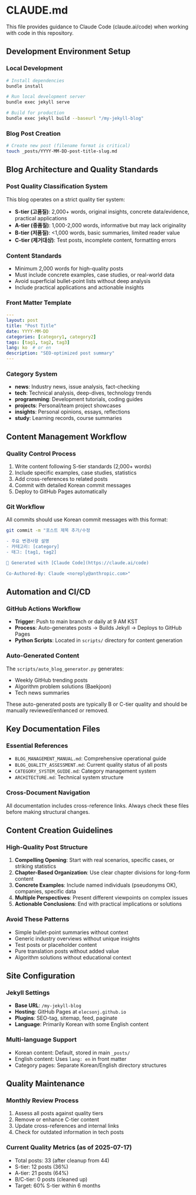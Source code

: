 # CLAUDE.md

This file provides guidance to Claude Code (claude.ai/code) when working with code in this repository.

## Development Environment Setup

### Local Development
```bash
# Install dependencies
bundle install

# Run local development server
bundle exec jekyll serve

# Build for production
bundle exec jekyll build --baseurl "/my-jekyll-blog"
```

### Blog Post Creation
```bash
# Create new post (filename format is critical)
touch _posts/YYYY-MM-DD-post-title-slug.md
```

## Blog Architecture and Quality Standards

### Post Quality Classification System
This blog operates on a strict quality tier system:

- **S-tier (고품질)**: 2,000+ words, original insights, concrete data/evidence, practical applications
- **A-tier (중품질)**: 1,000-2,000 words, informative but may lack originality  
- **B-tier (저품질)**: <1,000 words, basic summaries, limited reader value
- **C-tier (제거대상)**: Test posts, incomplete content, formatting errors

### Content Standards
- Minimum 2,000 words for high-quality posts
- Must include concrete examples, case studies, or real-world data
- Avoid superficial bullet-point lists without deep analysis
- Include practical applications and actionable insights

### Front Matter Template
```yaml
---
layout: post
title: "Post Title"
date: YYYY-MM-DD
categories: [category1, category2]
tags: [tag1, tag2, tag3]
lang: ko  # or en
description: "SEO-optimized post summary"
---
```

### Category System
- **news**: Industry news, issue analysis, fact-checking
- **tech**: Technical analysis, deep-dives, technology trends  
- **programming**: Development tutorials, coding guides
- **projects**: Personal/team project showcases
- **insights**: Personal opinions, essays, reflections
- **study**: Learning records, course summaries

## Content Management Workflow

### Quality Control Process
1. Write content following S-tier standards (2,000+ words)
2. Include specific examples, case studies, statistics
3. Add cross-references to related posts
4. Commit with detailed Korean commit messages
5. Deploy to GitHub Pages automatically

### Git Workflow
All commits should use Korean commit messages with this format:
```bash
git commit -m "포스트 제목 추가/수정

- 주요 변경사항 설명
- 카테고리: [category]
- 태그: [tag1, tag2]

🤖 Generated with [Claude Code](https://claude.ai/code)

Co-Authored-By: Claude <noreply@anthropic.com>"
```

## Automation and CI/CD

### GitHub Actions Workflow
- **Trigger**: Push to main branch or daily at 9 AM KST
- **Process**: Auto-generates posts → Builds Jekyll → Deploys to GitHub Pages
- **Python Scripts**: Located in `scripts/` directory for content generation

### Auto-Generated Content
The `scripts/auto_blog_generator.py` generates:
- Weekly GitHub trending posts
- Algorithm problem solutions (Baekjoon)
- Tech news summaries

These auto-generated posts are typically B or C-tier quality and should be manually reviewed/enhanced or removed.

## Key Documentation Files

### Essential References
- `BLOG_MANAGEMENT_MANUAL.md`: Comprehensive operational guide
- `BLOG_QUALITY_ASSESSMENT.md`: Current quality status of all posts
- `CATEGORY_SYSTEM_GUIDE.md`: Category management system
- `ARCHITECTURE.md`: Technical system structure

### Cross-Document Navigation
All documentation includes cross-reference links. Always check these files before making structural changes.

## Content Creation Guidelines

### High-Quality Post Structure
1. **Compelling Opening**: Start with real scenarios, specific cases, or striking statistics
2. **Chapter-Based Organization**: Use clear chapter divisions for long-form content
3. **Concrete Examples**: Include named individuals (pseudonyms OK), companies, specific data
4. **Multiple Perspectives**: Present different viewpoints on complex issues
5. **Actionable Conclusions**: End with practical implications or solutions

### Avoid These Patterns
- Simple bullet-point summaries without context
- Generic industry overviews without unique insights  
- Test posts or placeholder content
- Pure translation posts without added value
- Algorithm solutions without educational context

## Site Configuration

### Jekyll Settings
- **Base URL**: `/my-jekyll-blog`
- **Hosting**: GitHub Pages at `elecsonj.github.io`
- **Plugins**: SEO-tag, sitemap, feed, paginate
- **Language**: Primarily Korean with some English content

### Multi-language Support
- Korean content: Default, stored in main `_posts/`
- English content: Uses `lang: en` in front matter
- Category pages: Separate Korean/English directory structures

## Quality Maintenance

### Monthly Review Process
1. Assess all posts against quality tiers
2. Remove or enhance C-tier content
3. Update cross-references and internal links
4. Check for outdated information in tech posts

### Current Quality Metrics (as of 2025-07-17)
- Total posts: 33 (after cleanup from 44)
- S-tier: 12 posts (36%)
- A-tier: 21 posts (64%) 
- B/C-tier: 0 posts (cleaned up)
- Target: 60% S-tier within 6 months